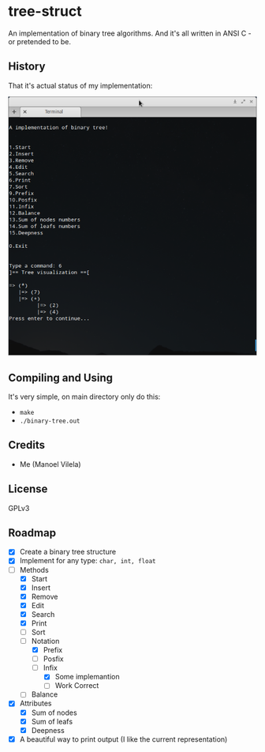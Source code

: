 # tree-struct

An implementation of binary tree algorithms. And it's all written in ANSI C - or pretended to be.

## History

That it's actual status of my implementation: 

![binary-tree](binary-tree.png)

## Compiling and Using

It's very simple, on main directory only do this:
  * `make`
  * `./binary-tree.out`

## Credits

  * Me (Manoel Vilela)

## License

GPLv3

## Roadmap
  - [X] Create a binary tree structure
  - [X] Implement for any type: `char, int, float`
  - [ ] Methods
    - [X] Start 
    - [X] Insert 
    - [X] Remove      
    - [X] Edit 
    - [X] Search 
    - [X] Print 
    - [ ] Sort
    - [ ] Notation
      - [X] Prefix
      - [ ] Posfix
      - [ ] Infix
        - [X] Some implemantion
        - [ ] Work Correct
    - [ ] Balance
  - [X] Attributes
    - [X] Sum of nodes
    - [X] Sum of leafs
    - [X] Deepness
  - [X] A beautiful way to print output (I like the current representation)